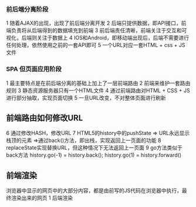 ### 前后端分离阶段
1 随着AJAX的出现，出现了前后端分离开发
2 后端只提供数据，即API接口，前端负责将从后端得到的数据填充到前端
3 前后端责任清晰，前端关注于交互和可视化，后端则关注于数据上
4 IOS和Android，即移动端出现后，后端不需要进行任何处理，依然使用之前的一套API即可
5 一个URL对应一套HTML + css + JS 文件
### SPA 但页面应用阶段
1 最主要特点是在前后端分离的基础上加上了一层前端路由
2 前端来维护一套路由规则
3 静态资源服务器只有一个HTML文件
4 通过前端路由对HTML + CSS + JS 进行部分抽取，实现页面切换
5 一旦URL改变，不对整体页面进行刷新
## 前端路由如何修改URL
6 通过修改HASH，修改URL
7 HTML5的history中的pushState => URL永远显示栈顶的元素 =>通过back()方法，即出栈，实现返回上一页面的功能
8 replaceState实现替换URL，但这种情况下无法返回上一页面
9 go方法类似于back方法 history.go(-1) = history.back(); history.go(1) = history.forward() 
## 前端渲染
浏览器中显示的网页中的大部分内容，都是由前写的JS代码在浏览器中执行，最终渲染出来的网页
1 后端渲染
